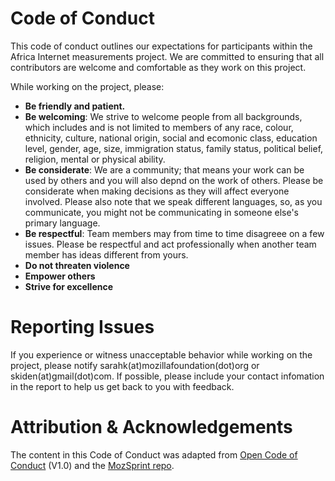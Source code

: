 # Code of Conduct
This code of conduct outlines our expectations for participants within the Africa Internet measurements project. We are committed to ensuring that all contributors are welcome and comfortable as they work on this project. 

While working on the project, please:
* **Be friendly and patient.**
* **Be welcoming**: We strive to welcome people from all backgrounds, which includes and is not limited to members of any race, colour, ethnicity, culture, national origin, social and ecomonic class, education level, gender, age, size, immigration status, family status, political belief, religion, mental or physical ability.
* **Be considerate**: We are a community; that means your work can be used by others and you will also depnd on the work of others. Please be considerate when making decisions as they will affect everyone involved. Please also note that we speak different languages, so, as you communicate, you might not be communicating in someone else's primary language.
* **Be respectful**: Team members may from time to time disagreee on a few issues. Please be respectful and act professionally when another team member has ideas different from yours.
* **Do not threaten violence**
* **Empower others**
* **Strive for excellence**

# Reporting Issues
If you experience or witness unacceptable behavior while working on the project, please notify sarahk(at)mozillafoundation(dot)org or skiden(at)gmail(dot)com. If possible, please include your contact infomation in the report to help us get back to you with feedback. 

# Attribution & Acknowledgements
The content in this Code of Conduct was adapted from [Open Code of Conduct](http://todogroup.org/opencodeofconduct/) (V1.0) and the [MozSprint repo](https://github.com/MsKiden/mozsprint-repo-template/blob/master/CODE_OF_CONDUCT.md). 
